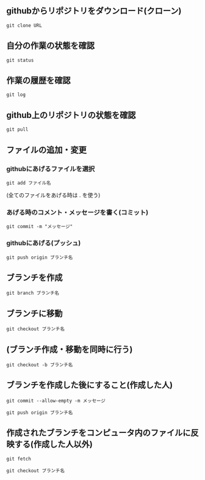 ## githubからリポジトリをダウンロード(クローン)
```git clone URL```

## 自分の作業の状態を確認
```git status```

## 作業の履歴を確認
```git log```

## github上のリポジトリの状態を確認
```git pull```


## ファイルの追加・変更
### githubにあげるファイルを選択
```git add ファイル名```

(全てのファイルをあげる時は . を使う)

### あげる時のコメント・メッセージを書く(コミット)
```git commit -m "メッセージ"```

### githubにあげる(プッシュ)
```git push origin ブランチ名```


## ブランチを作成
```git branch ブランチ名```

## ブランチに移動
```git checkout ブランチ名```

## (ブランチ作成・移動を同時に行う)
```git checkout -b ブランチ名```

## ブランチを作成した後にすること(作成した人)
`git commit --allow-empty -m メッセージ`

`git push origin ブランチ名`

## 作成されたブランチをコンピュータ内のファイルに反映する(作成した人以外)
`git fetch`

`git checkout ブランチ名`